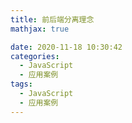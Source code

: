 ```yaml
---
title: 前后端分离理念
mathjax: true

date: 2020-11-18 10:30:42
categories:
  - JavaScript
  - 应用案例
tags:
  - JavaScript
  - 应用案例
---
```



